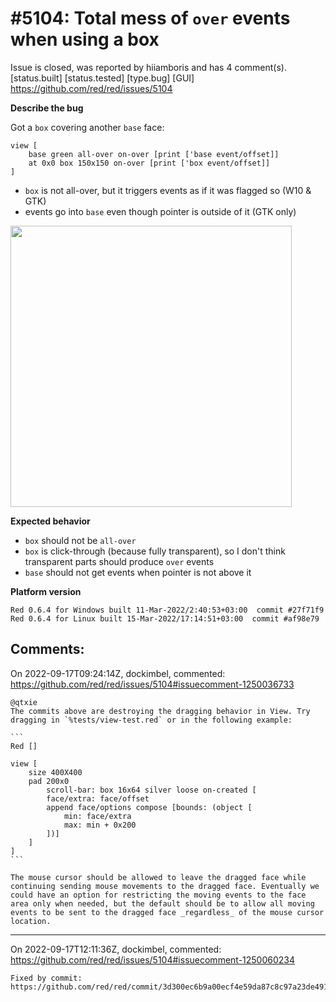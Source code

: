 
#5104: Total mess of `over` events when using a box
================================================================================
Issue is closed, was reported by hiiamboris and has 4 comment(s).
[status.built] [status.tested] [type.bug] [GUI]
<https://github.com/red/red/issues/5104>

**Describe the bug**

Got a `box` covering another `base` face:
```
view [
    base green all-over on-over [print ['base event/offset]]
    at 0x0 box 150x150 on-over [print ['box event/offset]]
]
```
- `box` is not all-over, but it triggers events as if it was flagged so (W10 & GTK)
- events go into `base` even though pointer is outside of it (GTK only)

<img src=https://i.gyazo.com/0d9deab30c782f0bb57c1e870863129d.gif width=450></img>

**Expected behavior**

- `box` should not be `all-over`
- `box` is click-through (because fully transparent), so I don't think transparent parts should produce `over` events
- `base` should not get events when pointer is not above it

**Platform version**
```
Red 0.6.4 for Windows built 11-Mar-2022/2:40:53+03:00  commit #27f71f9
Red 0.6.4 for Linux built 15-Mar-2022/17:14:51+03:00  commit #af98e79
```



Comments:
--------------------------------------------------------------------------------

On 2022-09-17T09:24:14Z, dockimbel, commented:
<https://github.com/red/red/issues/5104#issuecomment-1250036733>

    @qtxie 
    The commits above are destroying the dragging behavior in View. Try dragging in `%tests/view-test.red` or in the following example:
    
    ```
    Red []
    
    view [
    	size 400X400
    	pad 200x0
            scroll-bar: box 16x64 silver loose on-created [
    		face/extra: face/offset
    		append face/options compose [bounds: (object [
    			min: face/extra
    			max: min + 0x200
    		])]
    	]
    ]
    ```
    
    The mouse cursor should be allowed to leave the dragged face while continuing sending mouse movements to the dragged face. Eventually we could have an option for restricting the moving events to the face area only when needed, but the default should be to allow all moving events to be sent to the dragged face _regardless_ of the mouse cursor location.

--------------------------------------------------------------------------------

On 2022-09-17T12:11:36Z, dockimbel, commented:
<https://github.com/red/red/issues/5104#issuecomment-1250060234>

    Fixed by commit: https://github.com/red/red/commit/3d300ec6b9a00ecf4e59da87c8c97a23de491469


